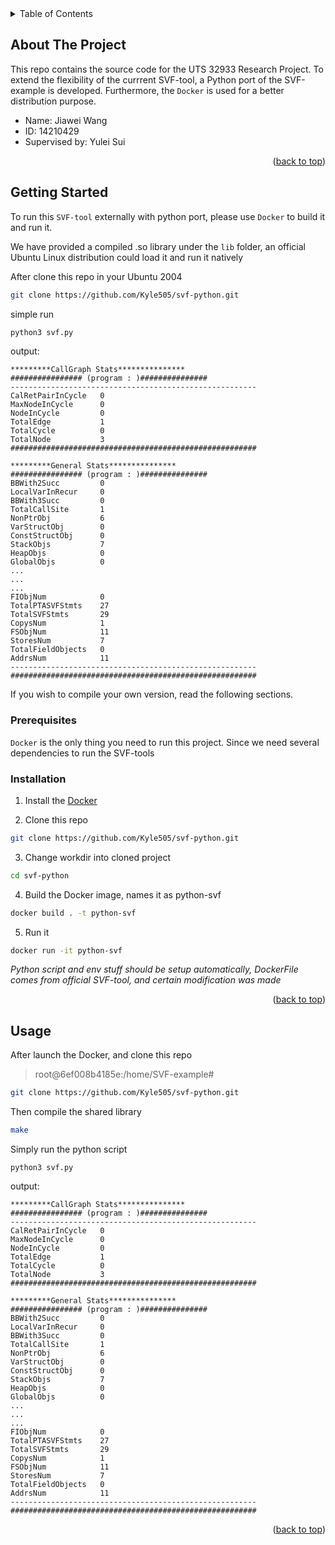 <div id="top"></div>


<!-- TABLE OF CONTENTS -->
<details>
  <summary>Table of Contents</summary>
  <ol>
    <li>
      <a href="#about-the-project">About The Project</a>
    </li>
    <li>
      <a href="#getting-started">Getting Started</a>
      <ul>
        <li><a href="#prerequisites">Prerequisites</a></li>
        <li><a href="#installation">Installation</a></li>
      </ul>
    </li>
    <li><a href="#usage">Usage</a></li>
  </ol>
</details>



<!-- ABOUT THE PROJECT -->
## About The Project

This repo contains the source code for the UTS 32933 Research Project. To extend the flexibility of the currrent SVF-tool, a Python port of the SVF-example is developed. Furthermore, the `Docker` is used for a better distribution purpose.

- Name: Jiawei Wang
- ID: 14210429
- Supervised by: Yulei Sui

<p align="right">(<a href="#top">back to top</a>)</p>




<!-- GETTING STARTED -->
## Getting Started

To run this `SVF-tool` externally with python port, please use `Docker` to build it and run it.



We have provided a compiled .so library under the `lib` folder, an official Ubuntu Linux distribution could load it and run it natively

After clone this repo in your Ubuntu 2004

```bash
git clone https://github.com/Kyle505/svf-python.git
```

simple run

```bash
python3 svf.py 
```


output:
```
*********CallGraph Stats***************
################ (program : )###############
-------------------------------------------------------
CalRetPairInCycle   0
MaxNodeInCycle      0
NodeInCycle         0
TotalEdge           1
TotalCycle          0
TotalNode           3
#######################################################

*********General Stats***************
################ (program : )###############
BBWith2Succ         0
LocalVarInRecur     0
BBWith3Succ         0
TotalCallSite       1
NonPtrObj           6
VarStructObj        0
ConstStructObj      0
StackObjs           7
HeapObjs            0
GlobalObjs          0
...
...
...
FIObjNum            0
TotalPTASVFStmts    27
TotalSVFStmts       29
CopysNum            1
FSObjNum            11
StoresNum           7
TotalFieldObjects   0
AddrsNum            11
-------------------------------------------------------
#######################################################
```

If you wish to compile your own version, read the following sections.

### Prerequisites

`Docker` is the only thing you need to run this project. Since we need several dependencies to run the SVF-tools

### Installation

1. Install the [Docker](https://www.docker.com/get-started/)

2. Clone this repo

```bash
git clone https://github.com/Kyle505/svf-python.git
```

3. Change workdir into cloned project

```bash
cd svf-python
```

4. Build the Docker image, names it as python-svf

```bash
docker build . -t python-svf
```

5. Run it
```bash
docker run -it python-svf
```

_Python script and env stuff should be setup automatically, DockerFile comes from official SVF-tool, and certain modification was made_



<p align="right">(<a href="#top">back to top</a>)</p>



<!-- USAGE EXAMPLES -->
## Usage

After launch the Docker, and clone this repo

> root@6ef008b4185e:/home/SVF-example#

```bash
git clone https://github.com/Kyle505/svf-python.git
```

Then compile the shared library

```bash
make
```

Simply run the python script

```
python3 svf.py
```

output:
```
*********CallGraph Stats***************
################ (program : )###############
-------------------------------------------------------
CalRetPairInCycle   0
MaxNodeInCycle      0
NodeInCycle         0
TotalEdge           1
TotalCycle          0
TotalNode           3
#######################################################

*********General Stats***************
################ (program : )###############
BBWith2Succ         0
LocalVarInRecur     0
BBWith3Succ         0
TotalCallSite       1
NonPtrObj           6
VarStructObj        0
ConstStructObj      0
StackObjs           7
HeapObjs            0
GlobalObjs          0
...
...
...
FIObjNum            0
TotalPTASVFStmts    27
TotalSVFStmts       29
CopysNum            1
FSObjNum            11
StoresNum           7
TotalFieldObjects   0
AddrsNum            11
-------------------------------------------------------
#######################################################
```



<p align="right">(<a href="#top">back to top</a>)</p>




